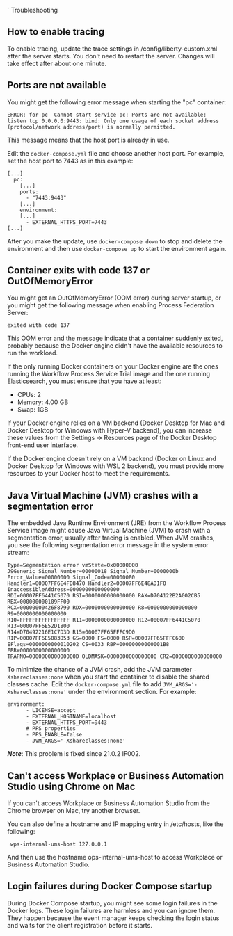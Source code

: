 ` Troubleshooting

## How to enable tracing

   To enable tracing, update the trace settings in <local workspace>/config/liberty-custom.xml after the server starts.  You don't need to restart the server. Changes will take effect after about one minute.

## Ports are not available

You might get the following error message when starting the "pc" container:

```
ERROR: for pc  Cannot start service pc: Ports are not available: listen tcp 0.0.0.0:9443: bind: Only one usage of each socket address (protocol/network address/port) is normally permitted.
```

This message means that the host port is already in use.

Edit the `docker-compose.yml` file and choose another host port. For example, set the host port to 7443 as in this example:

```
[...]
  pc:
    [...]    
    ports:
      - "7443:9443"
    [...] 
    environment:
    [...] 
      - EXTERNAL_HTTPS_PORT=7443
[...]
```

 After you make the update, use `docker-compose down` to stop and delete the environment and then use  `docker-compose up` to start the environment again.

## Container exits with code 137 or OutOfMemoryError

You might get an OutOfMemoryError (OOM error) during server startup, or you might get the following message when enabling Process Federation Server:

```
exited with code 137
```

This OOM error and the message indicate that a container suddenly exited, probably because the Docker engine didn't have the available resources to run the workload. 

If the only running Docker containers on your Docker engine are the ones running the Workflow Process Service Trial image and the one running Elasticsearch, you must ensure that you have at least:
- CPUs: 2
- Memory: 4.00 GB
- Swap: 1GB

If your Docker engine relies on a VM backend (Docker Desktop for Mac and Docker Desktop for Windows with Hyper-V backend), you can increase these values from the Settings -> Resources page of the Docker Desktop front-end user interface. 

If the Docker engine doesn't rely on a VM backend (Docker on Linux and Docker Desktop for Windows with WSL 2 backend), you must provide more resources to your Docker host to meet the requirements.

## Java Virtual Machine (JVM) crashes with a segmentation error

The embedded Java Runtime Environment (JRE) from the Workflow Process Service image might cause Java Virtual Machine (JVM) to crash with a segmentation error, usually after tracing is enabled. When JVM crashes, you see the following segmentation error message in the system error stream:

```
Type=Segmentation error vmState=0x00000000
J9Generic_Signal_Number=00000018 Signal_Number=0000000b Error_Value=00000000 Signal_Code=00000080
Handler1=00007FF6E4FD8470 Handler2=00007FF6E48AD1F0 InaccessibleAddress=0000000000000000
RDI=00007FF6441C5070 RSI=0000000000000000 RAX=D704122B2A002CB5 RBX=000000000109FF00
RCX=00000000426F8790 RDX=0000000000000000 R8=0000000000000000 R9=0000000000000000
R10=FFFFFFFFFFFFFFFF R11=0000000000000000 R12=00007FF6441C5070 R13=00007FF6E52D1800
R14=D70492216E1C7D3D R15=00007FF65FFFC9D0
RIP=00007FF6E5083D53 GS=0000 FS=0000 RSP=00007FF65FFFC600
EFlags=0000000000010202 CS=0033 RBP=00000000000001B8 ERR=0000000000000000
TRAPNO=000000000000000D OLDMASK=0000000000000000 CR2=0000000000000000

```

To minimize the chance of a JVM crash, add the JVM parameter `-Xshareclasses:none` when you start the container to disable the shared classes cache. Edit the `docker-compose.yml` file to add `JVM_ARGS='-Xshareclasses:none'` under the environment section. For example:

```
environment:
      - LICENSE=accept
      - EXTERNAL_HOSTNAME=localhost
      - EXTERNAL_HTTPS_PORT=9443
      # PFS properties
      - PFS_ENABLE=false
      - JVM_ARGS='-Xshareclasses:none'
```

***Note***: This problem is fixed since 21.0.2 IF002.

## Can't access Workplace or Business Automation Studio using Chrome on Mac

If you can't access Workplace or Business Automation Studio from the Chrome browser on Mac, try another browser.


You can also define a hostname and IP mapping entry in /etc/hosts, like the following:
```
 wps-internal-ums-host 127.0.0.1
```
And then use the hostname ops-internal-ums-host to access Workplace or Business Automation Studio.

## Login failures during Docker Compose startup

During Docker Compose startup, you might see some login failures in the Docker logs. These login failures are harmless and you can ignore them. They happen because the event manager keeps checking the login status and waits for the client registration before it starts. 

